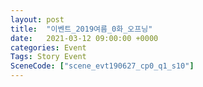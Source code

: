 ```yaml
---
layout: post
title:  "이벤트_2019여름_0화_오프닝"
date:   2021-03-12 09:00:00 +0000
categories: Event
Tags: Story Event
SceneCode: ["scene_evt190627_cp0_q1_s10"]
---
```

